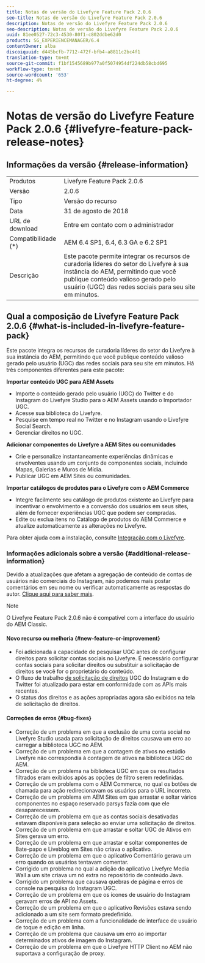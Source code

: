 ```yaml
---
title: Notas de versão do Livefyre Feature Pack 2.0.6
seo-title: Notas de versão do Livefyre Feature Pack 2.0.6
description: Notas de versão do Livefyre Feature Pack 2.0.6
seo-description: Notas de versão do Livefyre Feature Pack 2.0.6
uuid: 81ee0527-72c3-4530-80f1-c802ddbe62d0
products: SG_EXPERIENCEMANAGER/6.4
contentOwner: alba
discoiquuid: d445bcfb-7712-472f-bfb4-a8811c2bc4f1
translation-type: tm+mt
source-git-commit: f1bf1545689b977a0f5074954df224db58cbd695
workflow-type: tm+mt
source-wordcount: '653'
ht-degree: 4%

---
```



# Notas de versão do Livefyre Feature Pack 2.0.6 {#livefyre-feature-pack-release-notes}

## Informações da versão {#release-information}

<table> 
 <tbody>
  <tr>
   <td>Produtos</td> 
   <td>Livefyre Feature Pack 2.0.6</td> 
  </tr>
  <tr>
   <td>Versão</td> 
   <td>2.0.6</td> 
  </tr>
  <tr>
   <td>Tipo</td> 
   <td>Versão do recurso</td> 
  </tr>
  <tr>
   <td>Data</td> 
   <td>31 de agosto de 2018</td> 
  </tr>
  <tr>
   <td>URL de download<br /> </td> 
   <td>Entre em contato com o administrador</td> 
  </tr>
  <tr>
   <td>Compatibilidade (*)</td> 
   <td>AEM 6.4 SP1, 6.4, 6.3 GA e 6.2 SP1</td> 
  </tr>
  <tr>
   <td>Descrição</td> 
   <td>Este pacote permite integrar os recursos de curadoria líderes do setor do Livefyre à sua instância do AEM, permitindo que você publique conteúdo valioso gerado pelo usuário (UGC) das redes sociais para seu site em minutos.</td> 
  </tr>
 </tbody>
</table>

## Qual a composição de Livefyre Feature Pack 2.0.6 {#what-is-included-in-livefyre-feature-pack}

Este pacote integra os recursos de curadoria líderes do setor do Livefyre à sua instância do AEM, permitindo que você publique conteúdo valioso gerado pelo usuário (UGC) das redes sociais para seu site em minutos. Há três componentes diferentes para este pacote:

**Importar conteúdo UGC para AEM Assets**

* Importe o conteúdo gerado pelo usuário (UGC) do Twitter e do Instagram do Livefyre Studio para o AEM Assets usando o Importador UGC.
* Acesse sua biblioteca do Livefyre.
* Pesquise em tempo real no Twitter e no Instagram usando o Livefyre Social Search.
* Gerenciar direitos no UGC.

**Adicionar componentes do Livefyre a AEM Sites ou comunidades**

* Crie e personalize instantaneamente experiências dinâmicas e envolventes usando um conjunto de componentes sociais, incluindo Mapas, Galerias e Muros de Mídia.
* Publicar UGC em AEM Sites ou comunidades.

**Importar catálogos de produtos para o Livefyre com o AEM Commerce**

* Integre facilmente seu catálogo de produtos existente ao Livefyre para incentivar o envolvimento e a conversão dos usuários em seus sites, além de fornecer experiências UGC que podem ser compradas.
* Edite ou exclua itens no Catálogo de produtos do AEM Commerce e atualize automaticamente as alterações no Livefyre.

Para obter ajuda com a instalação, consulte [Integração com o Livefyre](https://helpx.adobe.com/br/experience-manager/6-4/sites/administering/using/livefyre.html).

### Informações adicionais sobre a versão {#additional-release-information}

Devido a atualizações que afetam a agregação de conteúdo de contas de usuários não comerciais do Instagram, não podemos mais postar comentários em seu nome ou verificar automaticamente as respostas do autor. [Clique aqui para saber mais](https://developers.facebook.com/blog/post/2018/04/04/facebook-api-platform-product-changes/).

>[!NOTE]
>
>O Livefyre Feature Pack 2.0.6 não é compatível com a interface do usuário do AEM Classic.

#### Novo recurso ou melhoria {#new-feature-or-improvement}

* Foi adicionada a capacidade de pesquisar UGC antes de configurar direitos para solicitar contas sociais no Livefyre. É necessário configurar contas sociais para solicitar direitos ou substituir a solicitação de direitos se você for o proprietário do conteúdo.
* O fluxo de trabalho [de solicitação de direitos](https://helpx.adobe.com/br/experience-manager/6-4/sites/administering/using/livefyre.html) UGC do Instagram e do Twitter foi atualizado para estar em conformidade com as APIs mais recentes.
* O status dos direitos e as ações apropriadas agora são exibidos na tela de solicitação de direitos.

#### Correções de erros {#bug-fixes}

* Correção de um problema em que a exclusão de uma conta social no Livefyre Studio usada para solicitação de direitos causava um erro ao carregar a biblioteca UGC no AEM.
* Correção de um problema em que a contagem de ativos no estúdio Livefyre não correspondia à contagem de ativos na biblioteca UGC do AEM.
* Correção de um problema na biblioteca UGC em que os resultados filtrados eram exibidos após as opções de filtro serem redefinidas.
* Correção de um problema com o AEM Commerce, no qual os botões de chamada para ação redirecionavam os usuários para o URL incorreto.
* Correção de um problema em AEM Sites em que arrastar e soltar vários componentes no espaço reservado parsys fazia com que ele desaparecessem.
* Correção de um problema em que as contas sociais desativadas estavam disponíveis para seleção ao enviar uma solicitação de direitos.
* Correção de um problema em que arrastar e soltar UGC de Ativos em Sites gerava um erro.
* Correção de um problema em que arrastar e soltar componentes de Bate-papo e Liveblog em Sites não criava o aplicativo.
* Correção de um problema em que o aplicativo Comentário gerava um erro quando os usuários tentavam comentar.
* Corrigido um problema no qual a adição do aplicativo Livefyre Media Wall a um site criava um nó extra no repositório de conteúdo Java.
* Corrigido um problema que causava quebras de página e erros de console na pesquisa do Instagram UGC.
* Correção de um problema em que os ícones de usuário do Instagram geravam erros de API no Assets.
* Correção de um problema em que o aplicativo Revisões estava sendo adicionado a um site sem formato predefinido.
* Correção de um problema com a funcionalidade de interface de usuário de toque e edição em linha.
* Correção de um problema que causava um erro ao importar determinados ativos de imagem do Instagram.
* Correção de um problema em que o Livefyre HTTP Client no AEM não suportava a configuração de proxy.

